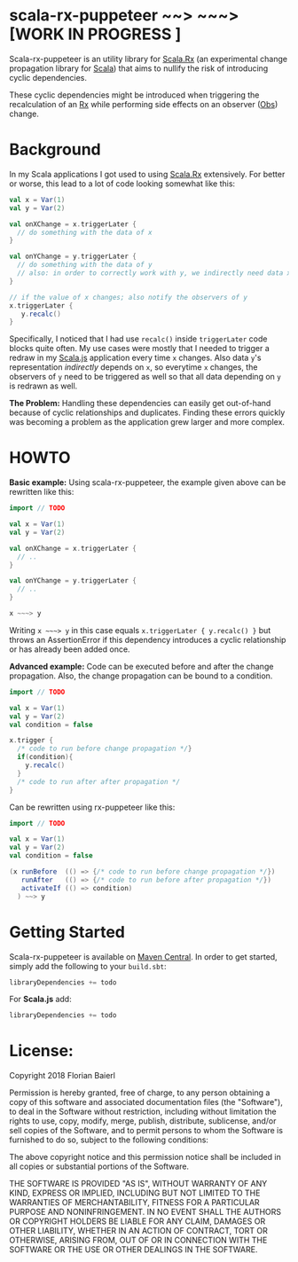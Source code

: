 # scala-rx-puppeteer ~~> ~~~> [WORK IN PROGRESS ]

Scala-rx-puppeteer is an utility library for [Scala.Rx](https://github.com/lihaoyi/scala.rx) 
(an experimental change propagation library for [Scala](http://www.scala-lang.org/)) that aims to nullify 
the risk of introducing cyclic dependencies.

These cyclic dependencies might be introduced when triggering the recalculation of an [Rx](http://www.lihaoyi.com/scala.rx/#rx.core.Rx) while performing side effects 
on an observer ([Obs](http://www.lihaoyi.com/scala.rx/#rx.core.Obs)) change.


# Background

In my Scala applications I got used to using [Scala.Rx](https://github.com/lihaoyi/scala.rx) extensively. 
For better or worse, this lead to a lot of code looking somewhat like this:
```scala
val x = Var(1)
val y = Var(2)

val onXChange = x.triggerLater {
  // do something with the data of x
}

val onYChange = y.triggerLater {
  // do something with the data of y 
  // also: in order to correctly work with y, we indirectly need data x
}

// if the value of x changes; also notify the observers of y
x.triggerLater {
   y.recalc()
}
```
Specifically, I noticed that I had use `recalc()` inside `triggerLater` code blocks quite often.
My use cases were mostly that I needed to trigger a redraw in my [Scala.js](https://www.scala-js.org/) application every time `x` changes. Also data `y`'s representation *indirectly* depends on `x`, so everytime `x` changes, the observers of `y` need to be triggered as well so that all data depending on `y` is redrawn as well.

**The Problem:** Handling these dependencies can easily get out-of-hand because of cyclic relationships and duplicates. Finding these errors quickly was becoming a problem as the application grew larger and more complex.

# HOWTO  
 
 
**Basic example:** Using scala-rx-puppeteer, the example given above can be rewritten like this:
```scala
import // TODO 

val x = Var(1)
val y = Var(2)

val onXChange = x.triggerLater {
  // ..
}

val onYChange = y.triggerLater {
  // ..
}

x ~~~> y 
```

Writing `x ~~~> y` in this case equals `x.triggerLater { y.recalc() }` but throws an AssertionError if this dependency introduces a cyclic relationship or has already been added once.

**Advanced example:** Code can be executed before and after the change propagation. Also, the change propagation can be bound to a condition.
```scala
import // TODO 

val x = Var(1)
val y = Var(2)
val condition = false

x.trigger {
  /* code to run before change propagation */}
  if(condition){
    y.recalc()
  }
  /* code to run after after propagation */
}

```
Can be rewritten using rx-puppeteer like this:
```scala
import // TODO 

val x = Var(1)
val y = Var(2)
val condition = false

(x runBefore  (() => {/* code to run before change propagation */})
   runAfter   (() => {/* code to run before after propagation */})
   activateIf (() => condition)
  ) ~~> y 
```

# Getting Started

 
Scala-rx-puppeteer is available on [Maven Central](http://search.maven.org/#artifactdetails%7Ccom.scalarx%7Cscalarx_2.10%7C0.1%7Cjar). 
In order to get started, simply add the following to your `build.sbt`:

```scala
libraryDependencies += todo
```

For **Scala.js** add:

```scala
libraryDependencies += todo
```

# License:

Copyright 2018 Florian Baierl

Permission is hereby granted, free of charge, to any person obtaining a copy of this software and associated documentation files (the "Software"), to deal in the Software without restriction, including without limitation the rights to use, copy, modify, merge, publish, distribute, sublicense, and/or sell copies of the Software, and to permit persons to whom the Software is furnished to do so, subject to the following conditions:

The above copyright notice and this permission notice shall be included in all copies or substantial portions of the Software.

THE SOFTWARE IS PROVIDED "AS IS", WITHOUT WARRANTY OF ANY KIND, EXPRESS OR IMPLIED, INCLUDING BUT NOT LIMITED TO THE WARRANTIES OF MERCHANTABILITY, FITNESS FOR A PARTICULAR PURPOSE AND NONINFRINGEMENT. IN NO EVENT SHALL THE AUTHORS OR COPYRIGHT HOLDERS BE LIABLE FOR ANY CLAIM, DAMAGES OR OTHER LIABILITY, WHETHER IN AN ACTION OF CONTRACT, TORT OR OTHERWISE, ARISING FROM, OUT OF OR IN CONNECTION WITH THE SOFTWARE OR THE USE OR OTHER DEALINGS IN THE SOFTWARE.